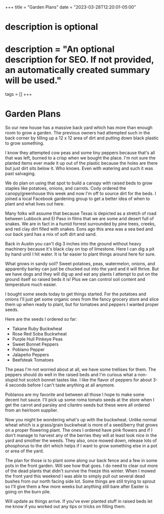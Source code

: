 +++
title = "Garden Plans"
date = "2023-03-28T12:20:01-05:00"

#
# description is optional
#
# description = "An optional description for SEO. If not provided, an automatically created summary will be used."

tags = []
+++

# Garden Plans

So our new house has a massive back yard which has more than enough room to grow a garden. The previous owners had attempted such in the back corner by tilling up a 12 x 12 area of dirt and putting down black plastic to grow something.

I know they attempted cow peas and some tiny peppers because that's all that was left, burned to a crisp when we bought the place. I'm not sure the planted items ever made it up out of the plastic because the holes are there but just dirt sits below it. Who knows. Even with watering and such it was past salvaging.

We do plan on using that spot to build a canopy with raised beds to grow staples like potatoes, onions, and carrots. Cody ordered the canopy/greenhouse this week and now I'm off to source dirt for the beds. I joined a local Facebook gardening group to get a better idea of when to plant and what lives out here. 

Many folks will assume that because Texas is depicted as a stretch of road between Lubbock and El Paso in films that we are some arid desert full of snakes. We are in fact in a humid forrest surrounded by pine trees, creeks, and red clay dirt filled with snakes. Eons ago this area was a sea bed and our back yard has a mix of soft dirt and sand.

Back in Austin you can't dig 3 inches into the ground without heavy machinery because it's black clay on top of limestone. Here I can dig a pit by hand until I hit water. It is far easier to plant things around here for sure.

What grows in sandy soil? Sweet potatoes, peas, watermelon, onions, and apparently barley can just be chucked out into the yard and it will thrive. But we have dogs and they will dig up and eat any plants I attempt to put on the ground itself so raised beds it is! Plus we can control soil content and temperature much easier. 

I bought some seeds today to get things started. For the potatoes and onions I'll just get some organic ones from the fancy grocery store and slice them up when ready to plant, but for tomatoes and peppers I wanted proper seeds. 

Here are the seeds I ordered so far:

- Takane Ruby Buckwheat
- Rose Red Soba Buckwheat
- Purple Hull Pinkeye Peas
- Sweet Bonnet Peppers
- Poblano Pepper
- Jalapeño Peppers
- Beefsteak Tomatoes

The peas I'm not worried about at all, we have some trellises for them. The peppers should do well in the raised beds and I'm curious what a non-stupid hot scotch bonnet tastes like. I like the flavor of peppers for about 3-4 seconds before I can't taste anything at all anymore. 

Poblanos are my favorite and between all those I hope to make some decent hot sauce. I'll pick up some roma tomato seeds at the store when I get the carrot and parsley and cilantro seeds but these were all ordered from an heirloom supplier. 

Now you might be wondering what's up with the buckwheat. Unlike normal wheat which is a grass/grain buckwheat is more of a seed/berry that grows on a proper flowering plant. The ones I ordered have pink flowers and if I don't manage to harvest any of the berries they will at least look nice in the yard and smother the weeds. They also, once mowed down, release lots of phosphorus to the dirt which helps if I want to grow something else in a pot or area of the yard. 

The plan for those is to plant some along our back fence and a few in some pots in the front garden. Will see how that goes. I do need to clear out more of the dead plants that didn't survive the freeze this winter. When I mowed the front yard this weekend I was able to simply pull out several dead bushes from our north facing side lot. Some things are still trying to sprout so I'll give them a few more weeks but anything still bare after Easter is going on the burn pile. 

Will update as things arrive. If you've ever planted stuff in raised beds let me know if you worked out any tips or tricks on filling them. 